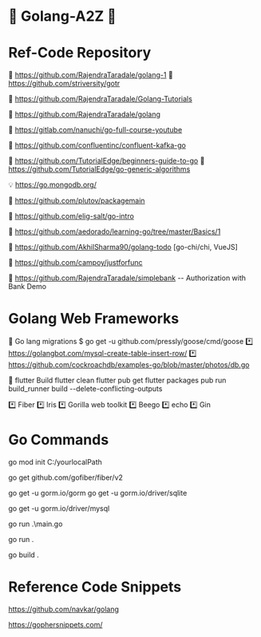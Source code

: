 # :diamond_shape_with_a_dot_inside: Golang-A2Z :diamond_shape_with_a_dot_inside:

# Ref-Code Repository 

📑 https://github.com/RajendraTaradale/golang-1 📑 https://github.com/striversity/gotr

📑 https://github.com/RajendraTaradale/Golang-Tutorials

📑 https://github.com/RajendraTaradale/golang

📑 https://gitlab.com/nanuchi/go-full-course-youtube

📑 https://github.com/confluentinc/confluent-kafka-go

📑 https://github.com/TutorialEdge/beginners-guide-to-go 📑 https://github.com/TutorialEdge/go-generic-algorithms

💡 https://go.mongodb.org/

📑 https://github.com/plutov/packagemain
  
📑 https://github.com/elig-salt/go-intro

📑 https://github.com/aedorado/learning-go/tree/master/Basics/1

📑 https://github.com/AkhilSharma90/golang-todo [go-chi/chi, VueJS]

📑 https://github.com/campoy/justforfunc

📑 https://github.com/RajendraTaradale/simplebank -- Authorization with Bank Demo
# Golang Web Frameworks

📑 Go lang migrations 
$ go get -u github.com/pressly/goose/cmd/goose
*️⃣ https://golangbot.com/mysql-create-table-insert-row/
*️⃣ https://github.com/cockroachdb/examples-go/blob/master/photos/db.go

📑 flutter Build
flutter clean
flutter pub get
flutter packages pub run build_runner build --delete-conflicting-outputs

*️⃣  Fiber  *️⃣ Iris *️⃣ Gorilla web toolkit *️⃣ Beego *️⃣ echo *️⃣ Gin 

# Go Commands
go mod init C:/yourlocalPath 

go get github.com/gofiber/fiber/v2

go get -u gorm.io/gorm
go get -u gorm.io/driver/sqlite

go get -u gorm.io/driver/mysql <version>

go run .\main.go

go run . 

go build .
  
# Reference Code Snippets
  
  https://github.com/navkar/golang

  https://gophersnippets.com/
